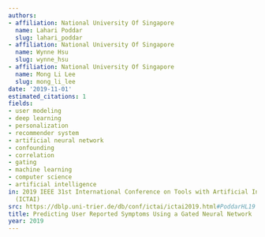 ```yaml
---
authors:
- affiliation: National University Of Singapore
  name: Lahari Poddar
  slug: lahari_poddar
- affiliation: National University Of Singapore
  name: Wynne Hsu
  slug: wynne_hsu
- affiliation: National University Of Singapore
  name: Mong Li Lee
  slug: mong_li_lee
date: '2019-11-01'
estimated_citations: 1
fields:
- user modeling
- deep learning
- personalization
- recommender system
- artificial neural network
- confounding
- correlation
- gating
- machine learning
- computer science
- artificial intelligence
in: 2019 IEEE 31st International Conference on Tools with Artificial Intelligence
  (ICTAI)
src: https://dblp.uni-trier.de/db/conf/ictai/ictai2019.html#PoddarHL19
title: Predicting User Reported Symptoms Using a Gated Neural Network
year: 2019
---
```

